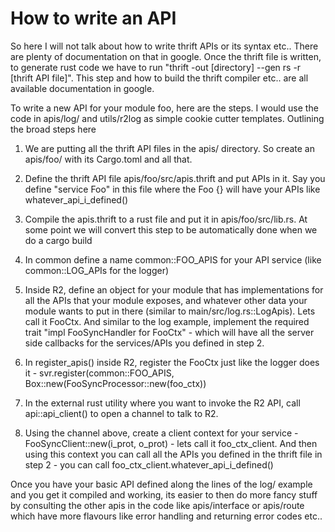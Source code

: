 # How to write an API

So here I will not talk about how to write thrift APIs or its syntax etc.. There are plenty of documentation on that in google. Once the thrift file is written, to generate rust code we have to run "thrift -out [directory] --gen rs -r [thrift API file]". This step and how to build the thrift compiler etc.. are all available documentation in google.

To write a new API for your module foo, here are the steps. I would use the code in apis/log/ and utils/r2log as simple cookie cutter templates. Outlining the broad steps here

1. We are putting all the thrift API files in the apis/ directory. So create an apis/foo/ with its Cargo.toml and all that.

2. Define the thrift API file apis/foo/src/apis.thrift and put APIs in it. Say you define "service Foo" in this file where the Foo {} will have your APIs like whatever_api_i_defined()

3. Compile the apis.thrift to a rust file and put it in apis/foo/src/lib.rs. At some point we will convert this step to be automatically done when we do a cargo build

4. In common define a name common::FOO_APIS for your API service (like common::LOG_APIs for the logger)

5. Inside R2, define an object for your module that has implementations for all the APIs that your module exposes, and whatever other data your module wants to put in there (similar to main/src/log.rs::LogApis). Lets call it FooCtx. And similar to the log example, implement the required trait "impl FooSyncHandler for FooCtx" - which will have all the server side callbacks for the services/APIs you defined in step 2.

6. In register_apis() inside R2, register the FooCtx just like the logger does it - svr.register(common::FOO_APIS, Box::new(FooSyncProcessor::new(foo_ctx))

7. In the external rust utility where you want to invoke the R2 API, call api::api_client() to open a channel to talk to R2.

8. Using the channel above, create a client context for your service - FooSyncClient::new(i_prot, o_prot) - lets call it foo_ctx_client. And then using this context you can call all the APIs you defined in the thrift file in step 2 - you can call foo_ctx_client.whatever_api_i_defined()

Once you have your basic API defined along the lines of the log/ example and you get it compiled and working, its easier to then do more fancy stuff by consulting the other apis in the code like apis/interface or apis/route which have more flavours like error handling and returning error codes etc..
